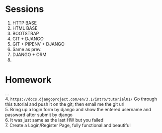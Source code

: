 # Sessions

1. HTTP BASE
2. HTML BASE
3. BOOTSTRAP
4. GIT + DJANGO  
5. GIT + PIPENV + DJANGO  
6. Same as prev.  
7. DJANGO + ORM  
8.

# Homework

...  
4. `https://docs.djangoproject.com/en/3.1/intro/tutorial01/` Go through this tutorial and push it on the git; then email me the git url  
5. Bring up a login form by django and show the entered username and password after submit by django  
6. It was just same as the last HW but you failed  
7. Create a Login/Register Page, fully functional and beautiful  

